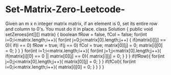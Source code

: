 # Set-Matrix-Zero-Leetcode-
Given an m x n integer matrix matrix, if an element is 0, set its entire row and column to 0's.  You must do it in place.
class Solution {
    public void setZeroes(int[][] matrix) {
        boolean fRow = false, fCol = false;
        for(int i=0;i<matrix.length;i++){
            for(int j=0;j<matrix[0].length;j++) {
                if(matrix[i][j] == 0){
                    if(i == 0) fRow = true;
                    if(j == 0) fCol = true;
                    matrix[0][j] = 0;
                    matrix[i][0] = 0;
                }
            }
        }
        for(int i=1;i<matrix.length;i++){
            for(int j=1;j<matrix[0].length;j++){
                if(matrix[i][0] == 0 || matrix[0][j] == 0){
                    matrix[i][j] = 0;
                }
            }
        }
        if(fRow){
            for(int j=0;j<matrix[0].length;j++){
                matrix[0][j] = 0;
            }
        }
        if(fCol){
            for(int i=0;i<matrix.length;i++){
                matrix[i][0] = 0;
            }
        }
    }
}
